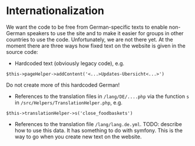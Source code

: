 # Internationalization

We want the code to be free from German-specific texts to enable non-German speakers to use the site and to make it easier for groups in other countries to use the code.
Unfortunately, we are not there yet. At the moment there are three ways how fixed text on the website is given in the source code:

- Hardcoded text (obviously legacy code), e.g.
```
$this->pageHelper->addContent('<...>Updates-Übersicht<...>')
```
Do not create more of this hardcoded German!
- References to the translation files in `/lang/DE/....php` via the function `s` in `/src/Helpers/TranslationHelper.php`, e.g.
```
$this->translationHelper->s('close_foodbaskets')
```
- References to the translation file `/lang/lang.de.yml`.
TODO: describe how to use this data. It has something to do with symfony.
This is the way to go when you create new text on the website.
